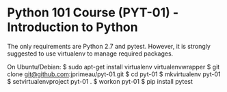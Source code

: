 # Python 101 Course (PYT-01) - Introduction to Python

The only requirements are Python 2.7 and pytest. However, it is strongly
suggested to use virtualenv to manage required packages.

On Ubuntu/Debian:
$ sudo apt-get install virtualenv virtualenvwrapper
$ git clone git@github.com:jprimeau/pyt-01.git
$ cd pyt-01
$ mkvirtualenv pyt-01
$ setvirtualenvproject pyt-01 .
$ workon pyt-01
$ pip install pytest
